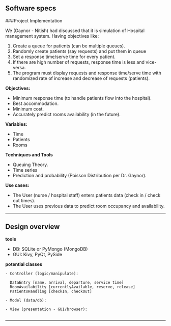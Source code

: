 ## Software specs

###Project Implementation

We (Gaynor - Nitish) had discussed that it is simulation of Hospital management system.
Having objectives like:

1. Create a queue for patients (can be multiple queues).
2. Randomly create patients (say requests) and put them in queue
3. Set a response time/serve time for every patient.
4. If there are high number of requests, response time is less and vice-versa.
5. The program must display requests and response time/serve time with randomized rate of increase and decrease of requests (patients).


**Objectives:**

- Minimum response time (to handle patients flow into the hospital).
- Best accommodation.
- Minimum cost.
- Accurately predict rooms availability (in the future).


**Variables:**

- Time
- Patients
- Rooms

**Techniques and Tools**


- Queuing Theory.
- Time series
- Prediction and probability (Poisson Distribution per Dr. Gaynor).

**Use cases:**

- The User (nurse / hospital staff) enters patients data (check in / check out times).
- The User uses previous data to predict room occupancy and availability.

<hr>

## Design overview

**tools**

- DB: SQLite or PyMongo (MongoDB)
- GUI: Kivy, PyQt, PySide


**potential classes**

```
- Controller (logic/manipulate):

  DataEntry [name, arrival, departure, service time]
  RoomAvailability [currentlyAvailable, reserve, release]
  PatientsHandling [checkIn, checkOut]

- Model (data/db):

- View (presentation - GUI/browser):


```

<hr>
